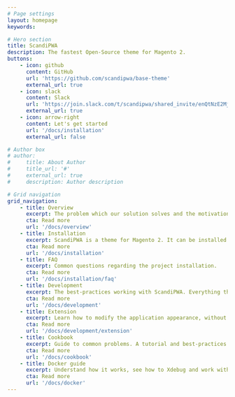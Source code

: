 ```yaml
---
# Page settings
layout: homepage
keywords:

# Hero section
title: ScandiPWA
description: The fastest Open-Source theme for Magento 2.
buttons:
    - icon: github
      content: GitHub
      url: 'https://github.com/scandipwa/base-theme'
      external_url: true
    - icon: slack
      content: Slack
      url: 'https://join.slack.com/t/scandipwa/shared_invite/enQtNzE2Mjg1Nzg3MTg5LTQwM2E2NmQ0NmQ2MzliMjVjYjQ1MTFiYWU5ODAyYTYyMGQzNWM3MDhkYzkyZGMxYTJlZWI1N2ExY2Q1MDMwMTk'
      external_url: true
    - icon: arrow-right
      content: Let's get started
      url: '/docs/installation'
      external_url: false

# Author box
# author:
#     title: About Author
#     title_url: '#'
#     external_url: true
#     description: Author description

# Grid navigation
grid_navigation:
    - title: Overview
      excerpt: The problem which our solution solves and the motivation behind the chosen technology stack.
      cta: Read more
      url: '/docs/overview'
    - title: Installation
      excerpt: ScandiPWA is a theme for Magento 2. It can be installed using Docker or on existing Magento instance.
      cta: Read more
      url: '/docs/installation'
    - title: FAQ
      excerpt: Common questions regarding the project installation.
      cta: Read more
      url: '/docs/installation/faq'
    - title: Development
      excerpt: The best-practices working with ScandiPWA. Everything that the developer must know.
      cta: Read more
      url: '/docs/development'
    - title: Extension
      excerpt: Learn how to modify the application appearance, without modifying the source files.
      cta: Read more
      url: '/docs/development/extension'
    - title: Cookbook
      excerpt: Guide to common problems. A tutorial and best-practices mix-up.
      cta: Read more
      url: '/docs/cookbook'
    - title: Docker guide
      excerpt: Understand how it works, see how to Xdebug and work with it's CLI.
      cta: Read more
      url: '/docs/docker'
---
```


